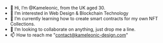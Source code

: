 - 👋 Hi, I’m @Kameleonic, from the UK aged 30.
- 👀 I’m interested in Web Design & Blockchain Technology
- 🌱 I’m currently learning how to create smart contracts for my own NFT Collections.
- 💞️ I’m looking to collaborate on anything, just drop me a line.
- 📫 How to reach me "contact@kameleonic-design.com"

<!---
Kameleonic/Kameleonic is a ✨ special ✨ repository because its `README.md` (this file) appears on your GitHub profile.
You can click the Preview link to take a look at your changes.
--->
